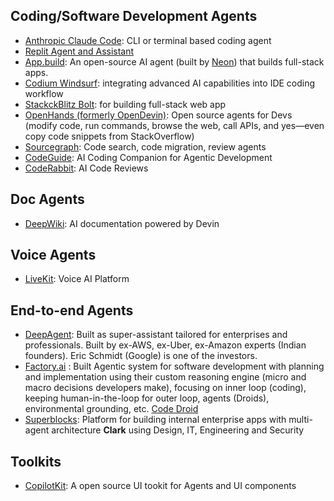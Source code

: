 ## Coding/Software Development Agents

- [Anthropic Claude Code](https://docs.anthropic.com/en/docs/agents-and-tools/claude-code/overview): CLI or terminal based coding agent
- [Replit Agent and Assistant](https://replit.com/ai)
- [App.build](https://www.app.build/): An open-source AI agent (built by [Neon](https://neon.com/)) that builds full-stack apps.
- [Codium Windsurf](https://codeium.com/windsurf): integrating advanced AI capabilities into IDE coding workflow
- [StackckBlitz Bolt](https://bolt.new/): for building full-stack web app
- [OpenHands (formerly OpenDevin)](https://github.com/All-Hands-AI/OpenHands): Open source agents for Devs (modify code, run commands, browse the web, call APIs, and yes—even copy code snippets from StackOverflow)
- [Sourcegraph](https://sourcegraph.com): Code search, code migration, review agents
- [CodeGuide](https://www.codeguide.dev/): AI Coding Companion for Agentic Development
- [CodeRabbit](https://www.coderabbit.ai/): AI Code Reviews

## Doc Agents
 
- [DeepWiki](https://deepwiki.com/): AI documentation powered by Devin

## Voice Agents

- [LiveKit](https://livekit.io/): Voice AI Platform 

## End-to-end Agents

- [DeepAgent](https://deepagent.abacus.ai/): Built as super-assistant tailored for enterprises and professionals. Built by ex-AWS, ex-Uber, ex-Amazon experts (Indian founders). Eric Schmidt (Google) is one of the investors.
- [Factory.ai](https://www.factory.ai/) : Built Agentic system for software development with planning and implementation using their custom reasoning engine (micro and macro decisions developers make), focusing on inner loop (coding), keeping human-in-the-loop for outer loop, agents (Droids), environmental grounding, etc. [Code Droid](https://www.factory.ai/news/code-droid-technical-report)
- [Superblocks](https://www.superblocks.com/): Platform for building internal enterprise apps with multi-agent architecture **Clark** using Design, IT, Engineering and Security 

## Toolkits

- [CopilotKit](https://www.copilotkit.ai/): A open source UI tookit for Agents and UI components 
